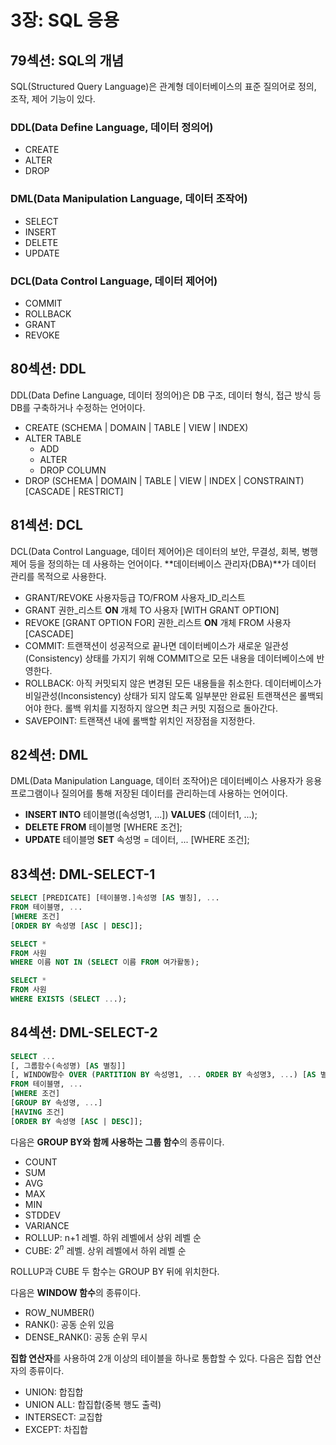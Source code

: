 # 3장: SQL 응용

## 79섹션: SQL의 개념

SQL(Structured Query Language)은 관계형 데이터베이스의 표준 질의어로 정의, 조작, 제어 기능이 있다.

### DDL(Data Define Language, 데이터 정의어)

- CREATE
- ALTER
- DROP

### DML(Data Manipulation Language, 데이터 조작어)

- SELECT
- INSERT
- DELETE
- UPDATE

### DCL(Data Control Language, 데이터 제어어)

- COMMIT
- ROLLBACK
- GRANT
- REVOKE

## 80섹션: DDL

DDL(Data Define Language, 데이터 정의어)은 DB 구조, 데이터 형식, 접근 방식 등 DB를 구축하거나 수정하는 언어이다.

- CREATE (SCHEMA | DOMAIN | TABLE | VIEW | INDEX)
- ALTER TABLE
  - ADD
  - ALTER
  - DROP COLUMN
- DROP (SCHEMA | DOMAIN | TABLE | VIEW | INDEX | CONSTRAINT) [CASCADE | RESTRICT]

## 81섹션: DCL

DCL(Data Control Language, 데이터 제어어)은 데이터의 보안, 무결성, 회복, 병행 제어 등을 정의하는 데 사용하는 언어이다. **데이터베이스 관리자(DBA)**가 데이터 관리를 목적으로 사용한다.

- GRANT/REVOKE 사용자등급 TO/FROM 사용자\_ID\_리스트
- GRANT 권한_리스트 **ON** 개체 TO 사용자 [WITH GRANT OPTION]
- REVOKE [GRANT OPTION FOR] 권한_리스트 **ON** 개체 FROM 사용자 [CASCADE]
- COMMIT: 트랜잭션이 성공적으로 끝나면 데이터베이스가 새로운 일관성(Consistency) 상태를 가지기 위해 COMMIT으로 모든 내용을 데이터베이스에 반영한다.
- ROLLBACK: 아직 커밋되지 않은 변경된 모든 내용들을 취소한다. 데이터베이스가 비일관성(Inconsistency) 상태가 되지 않도록 일부분만 완료된 트랜잭션은 롤백되어야 한다. 롤백 위치를 지정하지 않으면 최근 커밋 지점으로 돌아간다.
- SAVEPOINT: 트랜잭션 내에 롤백할 위치인 저장점을 지정한다.

## 82섹션: DML

DML(Data Manipulation Language, 데이터 조작어)은 데이터베이스 사용자가 응용 프로그램이나 질의어를 통해 저장된 데이터를 관리하는데 사용하는 언어이다.

- **INSERT INTO** 테이블명([속성명1, ...]) **VALUES** (데이터1, ...);
- **DELETE FROM** 테이블명 [WHERE 조건];
- **UPDATE** 테이블명 **SET** 속성명 = 데이터, ... [WHERE 조건];

## 83섹션: DML-SELECT-1

```sql
SELECT [PREDICATE] [테이블명.]속성명 [AS 별칭], ...
FROM 테이블명, ...
[WHERE 조건]
[ORDER BY 속성명 [ASC | DESC]];
```

```sql
SELECT *
FROM 사원
WHERE 이름 NOT IN (SELECT 이름 FROM 여가활동);
```

```sql
SELECT *
FROM 사원
WHERE EXISTS (SELECT ...);
```

## 84섹션: DML-SELECT-2

```sql
SELECT ...
[, 그룹함수(속성명) [AS 별칭]]
[, WINDOW함수 OVER (PARTITION BY 속성명1, ... ORDER BY 속성명3, ...) [AS 별칭]]
FROM 테이블명, ...
[WHERE 조건]
[GROUP BY 속성명, ...]
[HAVING 조건]
[ORDER BY 속성명 [ASC | DESC]];
```

다음은 **GROUP BY와 함께 사용하는 그룹 함수**의 종류이다.

- COUNT
- SUM
- AVG
- MAX
- MIN
- STDDEV
- VARIANCE
- ROLLUP: n+1 레벨. 하위 레벨에서 상위 레벨 순
- CUBE: $2^n$ 레벨. 상위 레벨에서 하위 레벨 순

ROLLUP과 CUBE 두 함수는 GROUP BY 뒤에 위치한다.

다음은 **WINDOW 함수**의 종류이다.

- ROW_NUMBER()
- RANK(): 공동 순위 있음
- DENSE_RANK(): 공동 순위 무시

**집합 연산자**를 사용하여 2개 이상의 테이블을 하나로 통합할 수 있다. 다음은 집합 연산자의 종류이다.

- UNION: 합집합
- UNION ALL: 합집합(중복 행도 출력)
- INTERSECT: 교집합
- EXCEPT: 차집합


